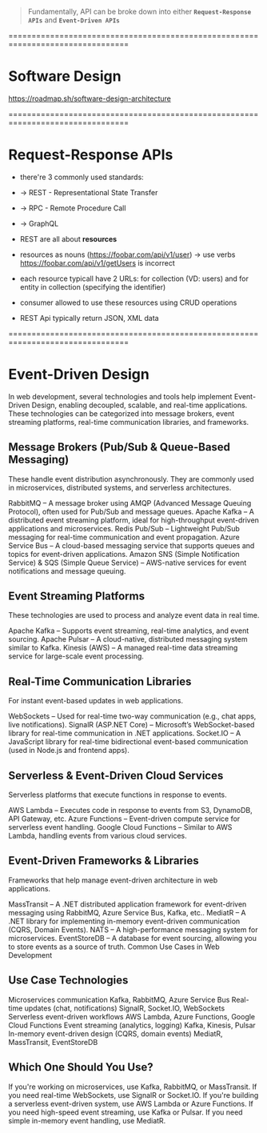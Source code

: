 > Fundamentally, API can be broke down into either **`Request-Response APIs`** and **`Event-Driven APIs`**

================================================================================
# Software Design
https://roadmap.sh/software-design-architecture


================================================================================
# Request-Response APIs
* there're 3 commonly used standards:
* -> REST - Representational State Transfer
* -> RPC - Remote Procedure Call
* -> GraphQL

* REST are all about **resources**
* resources as nouns (https://foobar.com/api/v1/user) -> use verbs https://foobar.com/api/v1/getUsers is incorrect
* each resource typicall have 2 URLs: for collection (VD: users) and for entity in collection (specifying the identifier)
* consumer allowed to use these resources using CRUD operations
* REST Api typically return JSON, XML data

================================================================================
# Event-Driven Design
In web development, several technologies and tools help implement Event-Driven Design, enabling decoupled, scalable, and real-time applications. These technologies can be categorized into message brokers, event streaming platforms, real-time communication libraries, and frameworks.

## Message Brokers (Pub/Sub & Queue-Based Messaging)
These handle event distribution asynchronously. They are commonly used in microservices, distributed systems, and serverless architectures.

RabbitMQ – A message broker using AMQP (Advanced Message Queuing Protocol), often used for Pub/Sub and message queues.
Apache Kafka – A distributed event streaming platform, ideal for high-throughput event-driven applications and microservices.
Redis Pub/Sub – Lightweight Pub/Sub messaging for real-time communication and event propagation.
Azure Service Bus – A cloud-based messaging service that supports queues and topics for event-driven applications.
Amazon SNS (Simple Notification Service) & SQS (Simple Queue Service) – AWS-native services for event notifications and message queuing.

## Event Streaming Platforms
These technologies are used to process and analyze event data in real time.

Apache Kafka – Supports event streaming, real-time analytics, and event sourcing.
Apache Pulsar – A cloud-native, distributed messaging system similar to Kafka.
Kinesis (AWS) – A managed real-time data streaming service for large-scale event processing.

## Real-Time Communication Libraries
For instant event-based updates in web applications.

WebSockets – Used for real-time two-way communication (e.g., chat apps, live notifications).
SignalR (ASP.NET Core) – Microsoft’s WebSocket-based library for real-time communication in .NET applications.
Socket.IO – A JavaScript library for real-time bidirectional event-based communication (used in Node.js and frontend apps).

## Serverless & Event-Driven Cloud Services
Serverless platforms that execute functions in response to events.

AWS Lambda – Executes code in response to events from S3, DynamoDB, API Gateway, etc.
Azure Functions – Event-driven compute service for serverless event handling.
Google Cloud Functions – Similar to AWS Lambda, handling events from various cloud services.

## Event-Driven Frameworks & Libraries
Frameworks that help manage event-driven architecture in web applications.

MassTransit – A .NET distributed application framework for event-driven messaging using RabbitMQ, Azure Service Bus, Kafka, etc..
MediatR – A .NET library for implementing in-memory event-driven communication (CQRS, Domain Events).
NATS – A high-performance messaging system for microservices.
EventStoreDB – A database for event sourcing, allowing you to store events as a source of truth.
Common Use Cases in Web Development

## Use Case	Technologies
Microservices communication	Kafka, RabbitMQ, Azure Service Bus
Real-time updates (chat, notifications)	SignalR, Socket.IO, WebSockets
Serverless event-driven workflows	AWS Lambda, Azure Functions, Google Cloud Functions
Event streaming (analytics, logging)	Kafka, Kinesis, Pulsar
In-memory event-driven design (CQRS, domain events)	MediatR, MassTransit, EventStoreDB

## Which One Should You Use?
If you're working on microservices, use Kafka, RabbitMQ, or MassTransit.
If you need real-time WebSockets, use SignalR or Socket.IO.
If you're building a serverless event-driven system, use AWS Lambda or Azure Functions.
If you need high-speed event streaming, use Kafka or Pulsar.
If you need simple in-memory event handling, use MediatR.
